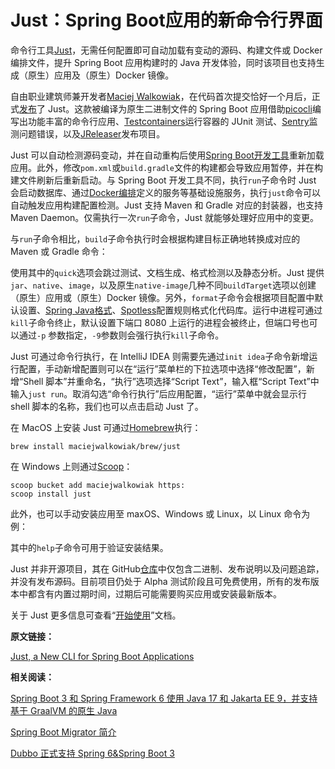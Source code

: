 # Just：Spring Boot应用的新命令行界面
命令行工具[Just](https://just.maciejwalkowiak.com/)，无需任何配置即可自动加载有变动的源码、构建文件或 Docker 编排文件，提升 Spring Boot 应用构建时的 Java 开发体验，同时该项目也支持生成（原生）应用及（原生）Docker 镜像。

自由职业建筑师兼开发者[Maciej Walkowiak](https://www.linkedin.com/in/maciejwalkowiak/)，在代码首次提交恰好一个月后，正式[发布](https://www.linkedin.com/posts/maciejwalkowiak_java-development-springboot-activity-7008736461634084864-KiUs)了 Just。这款被编译为原生二进制文件的 Spring Boot 应用借助[picocli](https://picocli.info/)编写出功能丰富的命令行应用、[Testcontainers](https://www.testcontainers.org/)运行容器的 JUnit 测试、[Sentry](https://sentry.io/welcome/?utm_source=google&utm_medium=cpc&utm_campaign=9575834316&utm_content=g&utm_term=sentry&device=c&gclid=CjwKCAiAnZCdBhBmEiwA8nDQxZFxbL9mxyZDFYYNTXDhGLT2ryvDzmhpacSGQIRT1zDXtQtCpeOTnBoCl-sQAvD_BwE&gclid=CjwKCAiAnZCdBhBmEiwA8nDQxZFxbL9mxyZDFYYNTXDhGLT2ryvDzmhpacSGQIRT1zDXtQtCpeOTnBoCl-sQAvD_BwE)监测问题错误，以及[JReleaser](https://jreleaser.org/)发布项目。

Just 可以自动检测源码变动，并在自动重构后使用[Spring Boot开发工具](https://docs.spring.io/spring-boot/docs/current/reference/html/using.html#using.devtools)重新加载应用。此外，修改`pom.xml`或`build.gradle`文件的构建都会导致应用暂停，并在构建文件刷新后重新启动。与 Spring Boot 开发工具不同，执行`run`子命令时 Just 会启动数据库、通过[Docker编排](https://docs.docker.com/compose/)定义的服务等基础设施服务，执行`just`命令可以自动触发应用构建配置检测。Just 支持 Maven 和 Gradle 对应的封装器，也支持 Maven Daemon。仅需执行一次`run`子命令，Just 就能够处理好应用中的变更。

与`run`子命令相比，`build`子命令执行时会根据构建目标正确地转换成对应的 Maven 或 Gradle 命令：

使用其中的`quick`选项会跳过测试、文档生成、格式检测以及静态分析。Just 提供`jar`、`native`、`image`，以及原生`native-image`几种不同`buildTarget`选项以创建（原生）应用或（原生）Docker 镜像。另外，`format`子命令会根据项目配置中默认设置、[Spring Java格式](https://github.com/spring-io/spring-javaformat)、[Spotless](https://github.com/diffplug/spotless)配置规则格式化代码库。运行中进程可通过`kill`子命令终止，默认设置下端口 8080 上运行的进程会被终止，但端口号也可以通过`-p` 参数指定，`-9`参数则会强行执行`kill`子命令。

Just 可通过命令行执行，在 IntelliJ IDEA 则需要先通过`init idea`子命令新增运行配置，手动新增配置则可以在“运行”菜单栏的下拉选项中选择“修改配置”，新增“Shell 脚本”并重命名，“执行”选项选择“Script Text”，输入框“Script Text”中输入`just run`。取消勾选“命令行执行”后应用配置，“运行”菜单中就会显示行 shell 脚本的名称，我们也可以点击启动 Just 了。

在 MacOS 上安装 Just 可通过[Homebrew](https://brew.sh/)执行：

```
brew install maciejwalkowiak/brew/just
```

在 Windows 上则通过[Scoop](https://scoop.sh/)：

```
scoop bucket add maciejwalkowiak https:
scoop install just
```

此外，也可以手动安装应用至 maxOS、Windows 或 Linux，以 Linux 命令为例：

其中的`help`子命令可用于验证安装结果。

Just 并非开源项目，其在 GitHub[仓库](https://github.com/maciejwalkowiak/just)中仅包含二进制、发布说明以及问题追踪，并没有发布源码。目前项目仍处于 Alpha 测试阶段且可免费使用，所有的发布版本中都含有内置过期时间，过期后可能需要购买应用或安装最新版本。

关于 Just 更多信息可查看“[开始使用](https://just.maciejwalkowiak.com/docs/getting-started/)”文档。

**原文链接：** 

[Just, a New CLI for Spring Boot Applications](https://www.infoq.com/news/2023/01/just-spring-boot-cli/)  

**相关阅读：** 

[Spring Boot 3 和 Spring Framework 6 使用 Java 17 和 Jakarta EE 9，并支持基于 GraalVM 的原生 Java](https://www.infoq.cn/article/iCQ44j3XyAEl2FgHSPQy "xxx")  

[Spring Boot Migrator 简介](https://www.infoq.cn/article/M8Tcely7QZhZYx4od2t1)  

[Dubbo 正式支持 Spring 6&Spring Boot 3](https://www.infoq.cn/article/LAvbFBiTzeXeqQ2CzAsi)